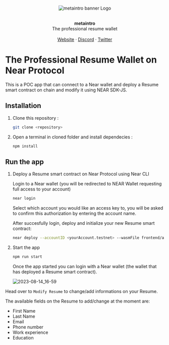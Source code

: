 <p style="padding-top: 30px;" align="center">
  <img src="https://assets.metaintro.com/images/logos/white-mark.png" alt="metaintro banner Logo" />
</p>

<br />
<div align="center"><strong>metaintro</strong></div>
<div align="center">The professional resume wallet</div>
<br />
<div align="center">
<a href="https://www.metaintro.com">Website</a> 
<span> · </span>
<a href="https://discord.gg/metaintro">Discord</a> 
<span> · </span>
<a href="https://twitter.com/metaintro">Twitter</a>
</div>

# The Professional Resume Wallet on Near Protocol

This is a POC app that can connect to a Near wallet and deploy a Resume smart contract on chain and modify it using NEAR SDK-JS.


## Installation
1. Clone this repository :

    ```bash
   git clone <repository>
    ```

2. Open a terminal in cloned folder and install dependecies :

    ```bash
   npm install
    ```

## Run the app
1. Deploy a Resume smart contract on Near Protocol using Near CLI

   Login to a Near wallet (you will be redirected to NEAR Wallet requesting full access to your account)

    ```bash
    near login
    ```

   Select which account you would like an access key to, you will be asked to confirm this authorization by entering the account name.

   After succesfully login, deploy and initialize your new Resume smart contract:
   ```bash
   near deploy --accountID <yourAccount.testnet> --wasmFile frontend/assets/resume.wasm --initFunctions init --initArgs '{"firstName":"<yourFirstName>", "lastName":"<yourLastName>"}'
   ```

2. Start the app

   ```bash
   npm run start
   ```

   Once the app started you can login with a Near wallet (the wallet that has deployed a Resume smart contract).
   
   ![2023-08-14_16-59](https://github.com/stefan-b10/sapphire/assets/72396423/1c60a30a-e5db-43be-919d-a403c43a513a)

Head over to ``Modify Resume`` to change/add informations on your Resume.

The available fields on the Resume to add/change at the moment are:

- First Name    
- Last Name
- Email
- Phone number
- Work experience
- Education
